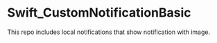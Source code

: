 # Swift_CustomNotificationBasic

This repo includes local notifications that show notification with image.
